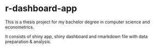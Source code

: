 # r-dashboard-app
This is a thesis project for my bachelor degree in computer science and econometrics.

It consists of shiny app, shiny dashboard and rmarkdown file with data preparation & analysis.
